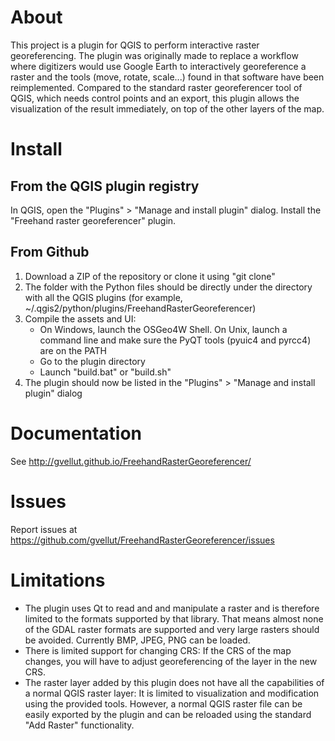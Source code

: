 # About

This project is a plugin for QGIS to perform interactive raster georeferencing. The plugin was originally made to replace a workflow where digitizers would use Google Earth to interactively georeference a raster and the tools (move, rotate, scale...) found in that software have been reimplemented. Compared to the standard raster georeferencer tool of QGIS, which needs control points and an export, this plugin allows the visualization of the result immediately, on top of the other layers of the map. 

# Install

## From the QGIS plugin registry

In QGIS, open the "Plugins" > "Manage and install plugin" dialog. Install the "Freehand raster georeferencer" plugin.

## From Github

1. Download a ZIP of the repository or clone it using "git clone"
2. The folder with the Python files should be directly under the directory with all the QGIS plugins (for example, ~/.qgis2/python/plugins/FreehandRasterGeoreferencer)
3. Compile the assets and UI: 
    - On Windows, launch the OSGeo4W Shell. On Unix, launch a command line and make sure the PyQT tools (pyuic4 and pyrcc4) are on the PATH
    - Go to the plugin directory
    - Launch "build.bat" or "build.sh"
4. The plugin should now be listed in the "Plugins" > "Manage and install plugin" dialog

# Documentation

See http://gvellut.github.io/FreehandRasterGeoreferencer/

# Issues

Report issues at https://github.com/gvellut/FreehandRasterGeoreferencer/issues

# Limitations

- The plugin uses Qt to read and and manipulate a raster and is therefore limited to the formats supported by that library. That means almost none of the GDAL raster formats are supported and very large rasters should be avoided. Currently BMP, JPEG, PNG can be loaded.
- There is limited support for changing CRS: If the CRS of the map changes, you will have to adjust georeferencing of the layer in the new CRS.
- The raster layer added by this plugin does not have all the capabilities of a normal QGIS raster layer: It is limited to visualization and modification using the provided tools. However, a normal QGIS raster file can be easily exported by the plugin and can be reloaded using the standard "Add Raster" functionality.
